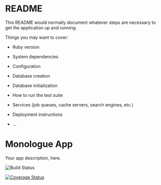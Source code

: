 # README

This README would normally document whatever steps are necessary to get the
application up and running.

Things you may want to cover:

* Ruby version

* System dependencies

* Configuration

* Database creation

* Database initialization

* How to run the test suite

* Services (job queues, cache servers, search engines, etc.)

* Deployment instructions

* ...
# Monologue App
Your app description, here.

![Build Status](https://codeship.com/projects/1f4172d0-711f-0134-d1a4-4aa32a10a3f8/status?branch=master)

[![Coverage Status](https://coveralls.io/repos/github/dkkahn10/monologue-memorizer/badge.svg)](https://coveralls.io/github/dkkahn10/monologue-memorizer)
